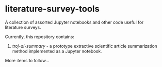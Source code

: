 # literature-survey-tools
A collection of assorted Jupyter notebooks and other code useful for literature surveys.

Currently, this repository contains:

1. *troj-ai-summary* - a prototype extractive scientific article summarization method implemented as a Jupyter notebook.

More items to follow...
